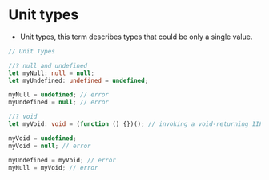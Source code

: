 # Unit types

- Unit types, this term describes types that could be only a single value.

```ts
// Unit Types

//? null and undefined
let myNull: null = null;
let myUndefined: undefined = undefined;

myNull = undefined; // error
myUndefined = null; // error

//? void
let myVoid: void = (function () {})(); // invoking a void-returning IIFE

myVoid = undefined;
myVoid = null; // error

myUndefined = myVoid; // error
myNull = myVoid; // error
```
